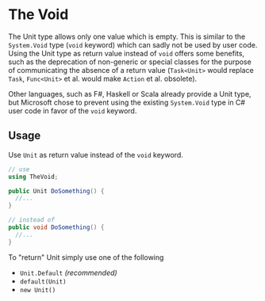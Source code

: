 # The Void

The Unit type allows only one value which is empty. This is similar to the `System.Void` type (`void` keyword) which can sadly not be used by user code. Using the Unit type as return value instead of `void` offers some benefits, such as the deprecation of non-generic or special classes for the purpose of communicating the absence of a return value (`Task<Unit>` would replace `Task`, `Func<Unit>` et al. would make `Action` et al. obsolete).

Other languages, such as F#, Haskell or Scala already provide a Unit type, but Microsoft chose to prevent using the existing `System.Void` type in C# user code in favor of the `void` keyword.

## Usage
Use `Unit` as return value instead of the `void` keyword.

```csharp
// use
using TheVoid;

public Unit DoSomething() {
  //...
}

// instead of
public void DoSomething() {
  //...
}
```

To "return" Unit simply use one of the following
  * `Unit.Default` *(recommended)*
  * `default(Unit)`
  * `new Unit()`
